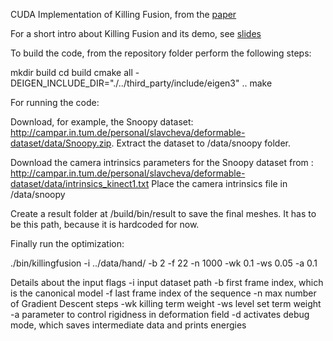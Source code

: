 CUDA Implementation of Killing Fusion, from the [paper](http://campar.in.tum.de/pub/slavcheva2017cvpr/slavcheva2017cvpr.pdf)

For a short intro about Killing Fusion and its demo, see [slides](https://docs.google.com/presentation/d/1TBgLGjWb0qFnOnu62y5gTrjaQ_Zr7RKKAt6vqLHQEuc/edit?usp=sharing)

To build the code, from the repository folder perform the following steps: 

mkdir build 
cd build
cmake all -DEIGEN_INCLUDE_DIR="./../third_party/include/eigen3" ..
make

For running the code: 

Download, for example, the Snoopy dataset: http://campar.in.tum.de/personal/slavcheva/deformable-dataset/data/Snoopy.zip.
Extract the dataset to <repo>/data/snoopy folder.

Download the camera intrinsics parameters for the Snoopy dataset from : http://campar.in.tum.de/personal/slavcheva/deformable-dataset/data/intrinsics_kinect1.txt
Place the camera intrinsics file in <repo>/data/snoopy

Create a result folder at <repo>/build/bin/result to save the final meshes. It has to be this path, because it is hardcoded for now.  

Finally run the optimization:

./bin/killingfusion -i ../data/hand/ -b 2 -f 22 -n 1000 -wk 0.1 -ws 0.05 -a 0.1

Details about the input flags
-i   <path>     input dataset path
-b   <integer>  first frame index, which is the canonical model
-f   <integer>  last frame index of the sequence
-n   <integer>  max number of Gradient Descent steps
-wk  <float>    killing term weight
-ws  <float>    level set term weight
-a   <float>    parameter to control rigidness in deformation field
-d              activates debug mode, which saves intermediate data and prints energies
